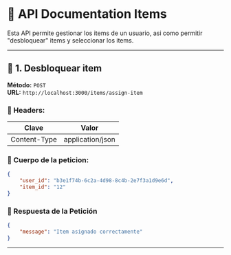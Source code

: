 # 📌 API Documentation Items

Esta API permite gestionar los items de un usuario, asi como permitir "desbloquear" items y seleccionar los items.

---
## 🤝 1. Desbloquear item
**Método:** `POST`  
**URL:** `http://localhost:3000/items/assign-item`  

### 📌 Headers:
| Clave        | Valor               |
|-------------|--------------------|
| Content-Type | application/json  |

### 📌 Cuerpo de la peticion:
~~~json
{
    "user_id": "b3e1f74b-6c2a-4d98-8c4b-2e7f3a1d9e6d",
    "item_id": "12"
}
~~~

### 📌 Respuesta de la Petición
~~~json
{
    "message": "Item asignado correctamente"
}
~~~
---


